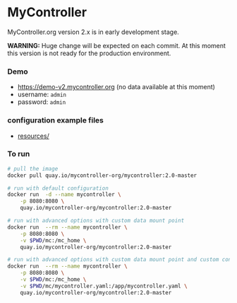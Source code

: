 # MyController

MyController.org version 2.x is in early development stage.

**WARNING:** Huge change will be expected on each commit. At this moment this version is not ready for the production environment.

### Demo
* https://demo-v2.mycontroller.org (no data available at this moment)
* username: `admin`
* password: `admin`

### configuration example files
* [resources/](resources/)

### To run
```bash
# pull the image
docker pull quay.io/mycontroller-org/mycontroller:2.0-master

# run with default configuration
docker run  -d --name mycontroller \
    -p 8080:8080 \
    quay.io/mycontroller-org/mycontroller:2.0-master

# run with advanced options with custom data mount point
docker run  --rm --name mycontroller \
    -p 8080:8080 \
    -v $PWD/mc:/mc_home \
    quay.io/mycontroller-org/mycontroller:2.0-master

# run with advanced options with custom data mount point and custom configuration options
docker run  --rm --name mycontroller \
    -p 8080:8080 \
    -v $PWD/mc:/mc_home \
    -v $PWD/mc/mycontroller.yaml:/app/mycontroller.yaml \
    quay.io/mycontroller-org/mycontroller:2.0-master
```

